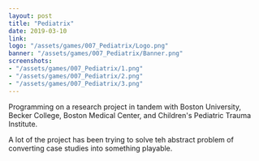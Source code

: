 ```yaml
---
layout: post
title: "Pediatrix"
date: 2019-03-10
link: 
logo: "/assets/games/007_Pediatrix/Logo.png"
banner: "/assets/games/007_Pediatrix/Banner.png"
screenshots:
- "/assets/games/007_Pediatrix/1.png"
- "/assets/games/007_Pediatrix/2.png"
- "/assets/games/007_Pediatrix/3.png"
---
```


Programming on a research project in tandem with Boston University, Becker College, Boston Medical Center, and Children's Pediatric Trauma Institute. 

A lot of the project has been trying to solve teh abstract problem of converting case studies into something playable. 